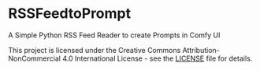 # RSSFeedtoPrompt
A Simple Python RSS Feed Reader to create Prompts in Comfy UI

This project is licensed under the Creative Commons Attribution-NonCommercial 4.0 International License - see the [LICENSE](LICENSE) file for details.
